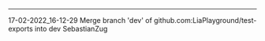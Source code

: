 ---------------------------------------
17-02-2022_16-12-29
Merge branch 'dev' of github.com:LiaPlayground/test-exports into dev
SebastianZug
